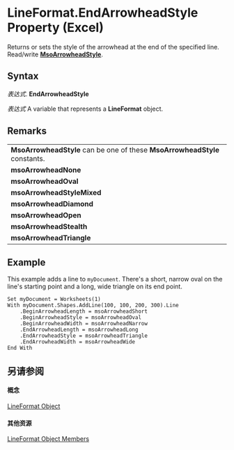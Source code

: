 
# LineFormat.EndArrowheadStyle Property (Excel)

Returns or sets the style of the arrowhead at the end of the specified line. Read/write  **[MsoArrowheadStyle](http://msdn.microsoft.com/library/e598631e-dad9-649b-767b-99e7e7ea83da%28Office.15%29.aspx)**.


## Syntax

 _表达式_. **EndArrowheadStyle**

 _表达式_ A variable that represents a **LineFormat** object.


## Remarks




||
|:-----|
|**MsoArrowheadStyle** can be one of these **MsoArrowheadStyle** constants.|
|**msoArrowheadNone**|
|**msoArrowheadOval**|
|**msoArrowheadStyleMixed**|
|**msoArrowheadDiamond**|
|**msoArrowheadOpen**|
|**msoArrowheadStealth**|
|**msoArrowheadTriangle**|

## Example

This example adds a line to  `myDocument`. There's a short, narrow oval on the line's starting point and a long, wide triangle on its end point.


```
Set myDocument = Worksheets(1) 
With myDocument.Shapes.AddLine(100, 100, 200, 300).Line 
    .BeginArrowheadLength = msoArrowheadShort 
    .BeginArrowheadStyle = msoArrowheadOval 
    .BeginArrowheadWidth = msoArrowheadNarrow 
    .EndArrowheadLength = msoArrowheadLong 
    .EndArrowheadStyle = msoArrowheadTriangle 
    .EndArrowheadWidth = msoArrowheadWide 
End With
```


## 另请参阅


#### 概念


[LineFormat Object](13eca34b-adf7-ddd3-8c73-cc8b508c624a.md)
#### 其他资源


[LineFormat Object Members](http://msdn.microsoft.com/library/71bf3e3a-1ee5-b4a9-96bf-fbdb81e81e42%28Office.15%29.aspx)